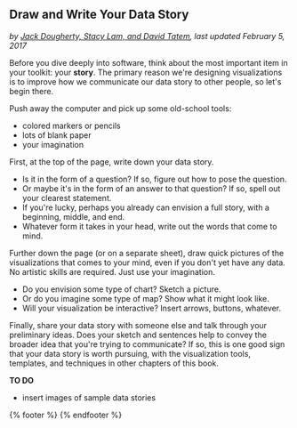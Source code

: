 ## Draw and Write Your Data Story
*by [Jack Dougherty, Stacy Lam, and David Tatem](../../introduction/who.md), last updated February 5, 2017*

Before you dive deeply into software, think about the most important item in your toolkit: your **story**. The primary reason we're designing visualizations is to improve how we communicate our data story to other people, so let's begin there.

Push away the computer and pick up some old-school tools:
  - colored markers or pencils
  - lots of blank paper
  - your imagination

First, at the top of the page, write down your data story.
- Is it in the form of a question? If so, figure out how to pose the question.
- Or maybe it's in the form of an answer to that question? If so, spell out your clearest statement.
- If you're lucky, perhaps you already can envision a full story, with a beginning, middle, and end.
- Whatever form it takes in your head, write out the words that come to mind.

Further down the page (or on a separate sheet), draw quick pictures of the visualizations that comes to your mind, even if you don't yet have any data. No artistic skills are required. Just use your imagination.
- Do you envision some type of chart? Sketch a picture.
- Or do you imagine some type of map? Show what it might look like.
- Will your visualization be interactive? Insert arrows, buttons, whatever.

Finally, share your data story with someone else and talk through your preliminary ideas. Does your sketch and sentences help to convey the broader idea that you're trying to communicate? If so, this is one good sign that your data story is worth pursuing, with the visualization tools, templates, and techniques in other chapters of this book.

**TO DO**
- insert images of sample data stories

{% footer %}
{% endfooter %}

